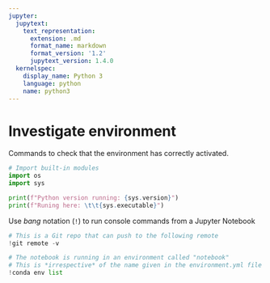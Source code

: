 ```yaml
---
jupyter:
  jupytext:
    text_representation:
      extension: .md
      format_name: markdown
      format_version: '1.2'
      jupytext_version: 1.4.0
  kernelspec:
    display_name: Python 3
    language: python
    name: python3
---
```


# Investigate environment
Commands to check that the environment has correctly activated.

```python
# Import built-in modules
import os
import sys

print(f"Python version running: {sys.version}")
print(f"Runing here: \t\t{sys.executable}")
```

Use *bang* notation (`!`) to run console commands from a Jupyter Notebook

```python
# This is a Git repo that can push to the following remote
!git remote -v
```

```python
# The notebook is running in an environment called "notebook"
# This is *irrespective* of the name given in the environment.yml file
!conda env list
```

```python

```

